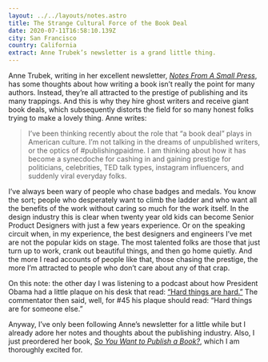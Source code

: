 ```yaml
---
layout: ../../layouts/notes.astro
title: The Strange Cultural Force of the Book Deal
date: 2020-07-11T16:58:10.139Z
city: San Francisco
country: California
extract: Anne Trubek’s newsletter is a grand little thing.
---
```


Anne Trubek, writing in her excellent newsletter, [_Notes From A Small Press_](https://notesfromasmallpress.substack.com/), has some thoughts about how writing a book isn’t really the point for many authors. Instead, they’re all attracted to the prestige of publishing and its many trappings. And this is why they hire ghost writers and receive giant book deals, which subsequently distorts the field for so many honest folks trying to make a lovely thing. Anne writes:

> I’ve been thinking recently about the role that “a book deal” plays in American culture. I’m not talking in the dreams of unpublished writers, or the optics of #publishingpaidme. I am thinking about how it has become a synecdoche for cashing in and gaining prestige for politicians, celebrities, TED talk types, instagram influencers, and suddenly viral everyday folks.

I’ve always been wary of people who chase badges and medals. You know the sort; people who desperately want to climb the ladder and who want all the benefits of the work without caring so much for the work itself. In the design industry this is clear when twenty year old kids can become Senior Product Designers with just a few years experience. Or on the speaking circuit when, in my experience, the best designers and engineers I’ve met are not the popular kids on stage. The most talented folks are those that just turn up to work, crank out beautiful things, and then go home quietly. And the more I read accounts of people like that, those chasing the prestige, the more I’m attracted to people who don’t care about any of that crap.

On this note: the other day I was listening to a podcast about how President Obama had a little plaque on his desk that read: [“Hard things are hard.”](https://www.instagram.com/p/BRCdveTlWQ3/?hl=en) The commentator then said, well, for #45 his plaque should read: “Hard things are for someone else.”

Anyway, I’ve only been following Anne’s newsletter for a little while but I already adore her notes and thoughts about the publishing industry. Also, I just preordered her book, [_So You Want to Publish a Book?_](https://beltpublishing.com/collections/pre-order/products/so-you-want-to-publish-a-book), which I am thoroughly excited for.
